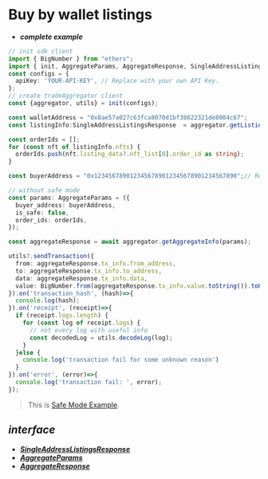 # Buy by wallet listings
- ***complete example***
```ts
// init sdk client
import { BigNumber } from "ethers";
import { init, AggregateParams, AggregateResponse, SingleAddressListingsResponse } from '@nftgo/gotrading';
const configs = {
  apiKey: 'YOUR-API-KEY', // Replace with your own API Key.
};
// create tradeAggregator client
const {aggregator, utils} = init(configs);

const walletAddress = "0x8ae57a027c63fca8070d1bf38622321de8004c67";
const listingInfo:SingleAddressListingsResponse  = aggregator.getListingsOfWallet(walletAddress);

const orderIds = [];
for (const nft of listingInfo.nfts) {
  orderIds.push(nft.listing_data?.nft_list[0].order_id as string);
}

const buyerAddress = "0x1234567890123456789012345678901234567890";// Replace with buyer address.

// without safe mode
const params: AggregateParams = ({
  buyer_address: buyerAddress,
  is_safe: false,
  order_ids: orderIds,
});

const aggregateResponse = await aggregator.getAggregateInfo(params);

utils?.sendTransaction({
  from: aggregateResponse.tx_info.from_address,
  to: aggregateResponse.tx_info.to_address,
  data: aggregateResponse.tx_info.data,
  value: BigNumber.from(aggregateResponse.tx_info.value.toString()).toHexString()
}).on('transaction_hash', (hash)=>{
  console.log(hash);
}).on('receipt', (receipt)=>{
  if (receipt.logs.length) {
    for (const log of receipt.logs) {
      // not every log with useful info
      const decodedLog = utils.decodeLog(log);
    }
  }else {
    console.log('transaction fail for some unknown reason')
  }
}).on('error', (error)=>{
  console.log('transaction fail: ', error);
});
```
>
> This is [Safe Mode Example](https://github.com/NFTGo/GoTrading-js/blob/feat/draft/docs/interfaces/BuyByCollectionListings.md).

## ***interface***
  - [***SingleAddressListingsResponse***](https://github.com/NFTGo/GoTrading-js/blob/feat/draft/docs/interfaces/SingleAddressListingsResponse.md)
  - [***AggregateParams***](https://github.com/NFTGo/GoTrading-js/blob/feat/draft/docs/interfaces/TradeAggregatorParams.md)
  - [***AggregateResponse***](https://github.com/NFTGo/GoTrading-js/blob/feat/draft/docs/interfaces/TradeAggregatorResponse.md)
